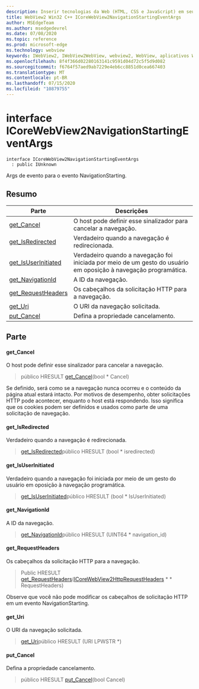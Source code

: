 ```yaml
---
description: Inserir tecnologias da Web (HTML, CSS e JavaScript) em seus aplicativos nativos com o controle WebView2 do Microsoft Edge
title: WebView2 Win32 C++ ICoreWebView2NavigationStartingEventArgs
author: MSEdgeTeam
ms.author: msedgedevrel
ms.date: 07/08/2020
ms.topic: reference
ms.prod: microsoft-edge
ms.technology: webview
keywords: IWebView2, IWebView2WebView, webview2, WebView, aplicativos Win32, Win32, Edge, ICoreWebView2, ICoreWebView2Controller, controle do navegador, HTML Edge, ICoreWebView2NavigationStartingEventArgs
ms.openlocfilehash: 8f4f366d02280163141c9591d04d72c5f5d9d082
ms.sourcegitcommit: f6764f57aed9ab7229e4eb6cc8851d0cea667403
ms.translationtype: MT
ms.contentlocale: pt-BR
ms.lasthandoff: 07/15/2020
ms.locfileid: "10879755"
---
```

# interface ICoreWebView2NavigationStartingEventArgs 

```
interface ICoreWebView2NavigationStartingEventArgs
  : public IUnknown
```

Args de evento para o evento NavigationStarting.

## Resumo

 Parte                        | Descrições
--------------------------------|---------------------------------------------
[get_Cancel](#get_cancel) | O host pode definir esse sinalizador para cancelar a navegação.
[get_IsRedirected](#get_isredirected) | Verdadeiro quando a navegação é redirecionada.
[get_IsUserInitiated](#get_isuserinitiated) | Verdadeiro quando a navegação foi iniciada por meio de um gesto do usuário em oposição à navegação programática.
[get_NavigationId](#get_navigationid) | A ID da navegação.
[get_RequestHeaders](#get_requestheaders) | Os cabeçalhos da solicitação HTTP para a navegação.
[get_Uri](#get_uri) | O URI da navegação solicitada.
[put_Cancel](#put_cancel) | Defina a propriedade cancelamento.

## Parte

#### get_Cancel 

O host pode definir esse sinalizador para cancelar a navegação.

> público HRESULT [get_Cancel](#get_cancel)(bool * Cancel)

Se definido, será como se a navegação nunca ocorreu e o conteúdo da página atual estará intacto. Por motivos de desempenho, obter solicitações HTTP pode acontecer, enquanto o host está respondendo. Isso significa que os cookies podem ser definidos e usados como parte de uma solicitação de navegação.

#### get_IsRedirected 

Verdadeiro quando a navegação é redirecionada.

> [get_IsRedirected](#get_isredirected)público HRESULT (bool * isredirected)

#### get_IsUserInitiated 

Verdadeiro quando a navegação foi iniciada por meio de um gesto do usuário em oposição à navegação programática.

> [get_IsUserInitiated](#get_isuserinitiated)público HRESULT (bool * IsUserInitiated)

#### get_NavigationId 

A ID da navegação.

> [get_NavigationId](#get_navigationid)público HRESULT (UINT64 * navigation_id)

#### get_RequestHeaders 

Os cabeçalhos da solicitação HTTP para a navegação.

> Public HRESULT [get_RequestHeaders](#get_requestheaders)([ICoreWebView2HttpRequestHeaders](icorewebview2httprequestheaders.md) * * RequestHeaders)

Observe que você não pode modificar os cabeçalhos de solicitação HTTP em um evento NavigationStarting.

#### get_Uri 

O URI da navegação solicitada.

> [get_Uri](#get_uri)público HRESULT (URI LPWSTR *)

#### put_Cancel 

Defina a propriedade cancelamento.

> público HRESULT [put_Cancel](#put_cancel)(bool Cancel)

